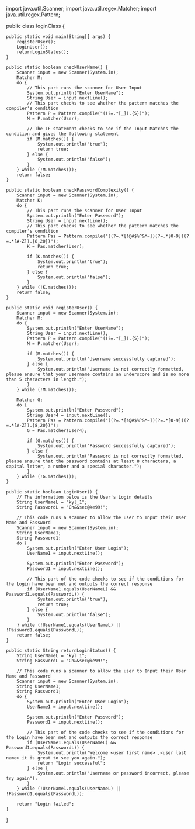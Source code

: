 

import java.util.Scanner;
import java.util.regex.Matcher;
import java.util.regex.Pattern;

public class loginClass {

    public static void main(String[] args) {
        registerUser();
        LoginUser();
        returnLoginStatus();
    }

    public static boolean checkUserName() {
        Scanner input = new Scanner(System.in);
        Matcher M;
        do {
            // This part runs the scanner for User Input
            System.out.println("Enter UserName");
            String User = input.nextLine();
            // This part checks to see whether the pattern matches the compiler's condition
            Pattern P = Pattern.compile("((?=.*[_]).{5})");
            M = P.matcher(User);

            // The IF statement checks to see if the Input Matches the condition and gives the following statement
            if (M.matches()) {
                System.out.println("true");
                return true;
            } else {
                System.out.println("false");
            }
        } while (!M.matches());
        return false;
    }

    public static boolean checkPasswordComplexity() {
        Scanner input = new Scanner(System.in);
        Matcher K;
        do {
            // This part runs the scanner for User Input
            System.out.println("Enter Password");
            String User = input.nextLine();
            // This part checks to see whether the pattern matches the compiler's condition
            Pattern Pas = Pattern.compile("((?=.*[!@#$%^&*~])(?=.*[0-9])(?=.*[A-Z]).{8,20})");
            K = Pas.matcher(User);

            if (K.matches()) {
                System.out.println("true");
                return true;
            } else {
                System.out.println("false");
            }
        } while (!K.matches());
        return false;
    }

    public static void registerUser() {
        Scanner input = new Scanner(System.in);
        Matcher M;
        do {
            System.out.println("Enter UserName");
            String User = input.nextLine();
            Pattern P = Pattern.compile("((?=.*[_]).{5})");
            M = P.matcher(User);

            if (M.matches()) {
                System.out.println("Username successfully captured");
            } else {
                System.out.println("Username is not correctly formatted, please ensure that your username contains an underscore and is no more than 5 characters in length.");
            }
        } while (!M.matches());

        Matcher G;
        do {
            System.out.println("Enter Password");
            String User4 = input.nextLine();
            Pattern Pas = Pattern.compile("((?=.*[!@#$%^&*~])(?=.*[0-9])(?=.*[A-Z]).{8,20})");
            G = Pas.matcher(User4);

            if (G.matches()) {
                System.out.println("Password successfully captured");
            } else {
                System.out.println("Password is not correctly formatted, please ensure that the password contains at least 8 characters, a capital letter, a number and a special character.");
            }
        } while (!G.matches());
    }

    public static boolean LoginUser() {
        // The information below is the User's Login details
        String UserNameL = "kyl_1";
        String PasswordL = "Ch&&sec@ke99!";

        // This code runs a scanner to allow the user to Input their User Name and Password
        Scanner input = new Scanner(System.in);
        String UserName1;
        String Password1;
        do {
            System.out.println("Enter User Login");
            UserName1 = input.nextLine();

            System.out.println("Enter Password");
            Password1 = input.nextLine();

            // This part of the code checks to see if the conditions for the Login have been met and outputs the correct response
            if (UserName1.equals(UserNameL) && Password1.equals(PasswordL)) {
                System.out.println("true");
                return true;
            } else {
                System.out.println("false");
            }
        } while (!UserName1.equals(UserNameL) || !Password1.equals(PasswordL));
        return false;
    }

    public static String returnLoginStatus() {
        String UserNameL = "kyl_1";
        String PasswordL = "Ch&&sec@ke99!";

        // This code runs a scanner to allow the user to Input their User Name and Password
        Scanner input = new Scanner(System.in);
        String UserName1;
        String Password1;
        do {
            System.out.println("Enter User Login");
            UserName1 = input.nextLine();

            System.out.println("Enter Password");
            Password1 = input.nextLine();

            // This part of the code checks to see if the conditions for the Login have been met and outputs the correct response
            if (UserName1.equals(UserNameL) && Password1.equals(PasswordL)) {
                System.out.println("Welcome <user first name> ,<user last name> it is great to see you again.");
                return "Login successful";
            } else {
                System.out.println("Username or password incorrect, please try again");
            }
        } while (!UserName1.equals(UserNameL) || !Password1.equals(PasswordL));

        return "Login failed";
    }
}
